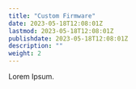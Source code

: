```yaml
---
title: "Custom Firmware"
date: 2023-05-18T12:08:01Z
lastmod: 2023-05-18T12:08:01Z
publishdate: 2023-05-18T12:08:01Z
description: ""
weight: 2
---
```


Lorem Ipsum.
